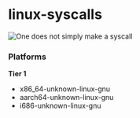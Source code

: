 # linux-syscalls

![One does not simply make a syscall](https://i.imgflip.com/7ndzqd.jpg "memino")

### Platforms

**Tier 1**
- x86_64-unknown-linux-gnu
- aarch64-unknown-linux-gnu
- i686-unknown-linux-gnu
